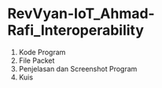 # RevVyan-IoT_Ahmad-Rafi_Interoperability
1. Kode Program
2. File Packet
3. Penjelasan dan Screenshot Program
4. Kuis
